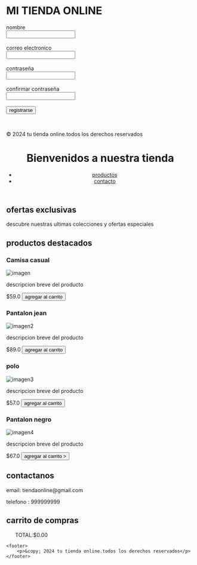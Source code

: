 <!DOCTYPE html>
<html lang="es">
<head>
    <meta charset="UTF-8">
    <meta name="viewport" content="width=device-width, initial-scale=1.0">
    <title>Mi Tienda Online</title>
    <link rel="stylesheet" href="pagina1.css">
</head>
<body>
    <br>
    <div><h1>MI TIENDA ONLINE</h1></div>
    <form><label for="nombre">nombre</label><br>
    <input type="text" id="nombre" name="nombre" required><br><br>
<label for="email">correo electronico</label><br>
<input type="email" id="email" name="email" required><br><br>
<label for="contrasena">contraseña</label><br>
<input type="password" name="contrasens" id="contrasena" required><br><br>
<label for="confirmarcontraseña">confirmar contraseña</label><br>
<input type="password" id="confirmarcontraseña" name="confirmarcontraseña" required><br><br>
<input type="submit" value="registrarse">
</form>
<br>
<footer>
    <p>&copy; 2024 tu tienda online.todos los derechos reservados</p>
</footer>
</body>
</html>


<!DOCTYPE html>
<html lang="es">
<head>
    <meta charset="UTF-8">
    <meta name="viewport" content="width=device-width, initial-scale=1.0">
    <title>Mi tienda online</title>
    <link rel="stylesheet" href="paginaprincipal.css">
</head>
<body>
    <header>
        <h1>Bienvenidos a nuestra tienda</h1>
        <nav>
    <ul><li><a href="#productos">productos</a></li>
    <li><a href="#contacto">contacto</a></li></ul>
</nav>
</header>
<section id="banner">
    <h2>ofertas exclusivas</h2>
    <p>descubre nuestras ultimas colecciones y ofertas especiales</p>
    </section>
    <section id="productos">
        <h2>productos destacados</h2>
        <div class="producto">
            <h3>Camisa casual</h3>
            <img src="https://i.pinimg.com/736x/ca/4f/44/ca4f447dfa141ef1a568e4eef4097766.jpg" alt="imagen">
        <p>descripcion breve del producto</p>
        <label for="producto1">$59.0</label>
        <button onclick="Agregaralcarrito('imagen1',59)">agregar al carrito</button>
    <div class="producto">
        <h3>Pantalon jean</h3>
        <img src="https://i.pinimg.com/736x/59/5c/b9/595cb96ae560932a998a872845e2a0df.jpg" alt="imagen2">
        <p>descripcion breve del producto</p>
        <label for="producto4">$89.0</label>
    <button onclick="Agregaralcarrito('imagen2',89)">agregar al carrito </button>
    </div>
    <div class="producto">
        <h3>polo</h3>
        <img src="https://i.pinimg.com/564x/9d/74/da/9d74da069f3e619da9694668b5c41246.jpg" alt="imagen3">
    <p>descripcion breve del producto</p>
    <label for="producto3">$57.0</label>
    <button onclick="Agregaralcarrito('imagen3',57)">agregar al carrito </button>
</div>
<div class="producto">
    <h3>Pantalon negro</h3>
    <img src="https://i.pinimg.com/736x/39/ac/d1/39acd1e7faca30c76a5b11cabe9eddcb.jpg" alt="imagen4">
    <p>descripcion breve del producto</p>
    <label for="producto4">$67.0</label>
    <button onclick="Agregaralcarrito('imagen4',67)">agregar al carrito ></button>
</div>
    

</script>
    <section id="contacto">
        <h2>contactanos</h2>
        <p>email: tiendaonline@gmail.com</p>
        <p>telefono : 999999999</p>
    </section>
    <div class="carrito" id="carrito">
        <h2>carrito de compras</h2></div>
        <ul id="totalPrecio">TOTAL:$0.00</ul>

    <footer>
        <p>&copy; 2024 tu tienda online.todos los derechos reservados</p>
    </footer>
    
</body>
</html>


